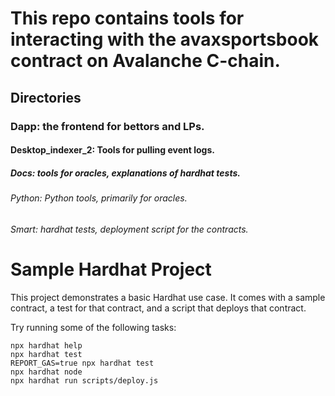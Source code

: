 # This repo contains tools for interacting with the avaxsportsbook contract on Avalanche C-chain.


## Directories
### Dapp: the frontend for bettors and LPs. 
#### Desktop_indexer_2: Tools for pulling event logs.
##### Docs: tools for oracles, explanations of hardhat tests.
###### Python: Python tools, primarily for oracles. 
###### Smart: hardhat tests, deployment script for the contracts.



# Sample Hardhat Project

This project demonstrates a basic Hardhat use case. It comes with a sample contract, a test for that contract, and a script that deploys that contract.

Try running some of the following tasks:

```shell
npx hardhat help
npx hardhat test
REPORT_GAS=true npx hardhat test
npx hardhat node
npx hardhat run scripts/deploy.js
```
